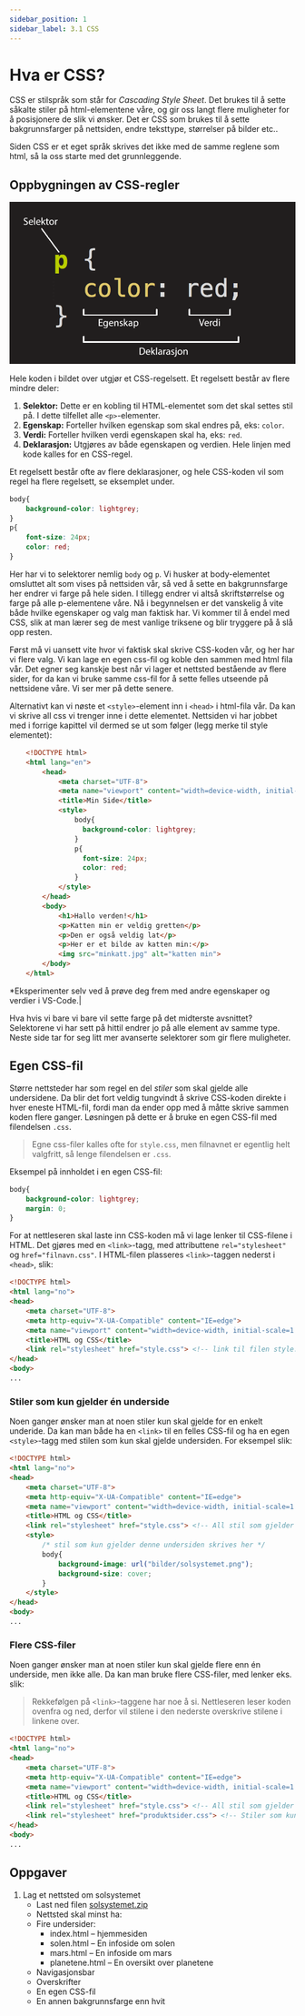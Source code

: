 ```yaml
---
sidebar_position: 1
sidebar_label: 3.1 CSS
---
```


# Hva er CSS?

CSS er stilspråk som står for *Cascading Style Sheet*. Det brukes til å sette såkalte stiler på html-elementene våre, og gir oss langt flere muligheter for å posisjonere de slik vi ønsker.
Det er CSS som brukes til å sette bakgrunnsfarger på nettsiden, endre teksttype, størrelser på bilder etc..

Siden CSS er et eget språk skrives det ikke med de samme reglene som html, så la oss starte med det grunnleggende.



## Oppbygningen av CSS-regler

![Et CSS-regelsett](./bilder/3_1%20-%20css/css-regel.png)
  
Hele koden i bildet over utgjør et CSS-regelsett.
Et regelsett består av flere mindre deler:  

1. **Selektor:** Dette er en kobling til HTML-elementet som det skal settes stil på. I dette tilfellet alle `<p>`-elementer.
2. **Egenskap:** Forteller hvilken egenskap som skal endres på, eks: `color`.
3. **Verdi:** Forteller hvilken verdi egenskapen skal ha, eks: `red`.
4. **Deklarasjon:** Utgjøres av både egenskapen og verdien. Hele linjen med kode kalles for en CSS-regel.


Et regelsett består ofte av flere deklarasjoner, og hele CSS-koden vil som regel ha flere regelsett, se eksemplet under.

```css
body{
    background-color: lightgrey;
}
p{
    font-size: 24px;
    color: red;
}
```

Her har vi to selektorer nemlig `body` og `p`. Vi husker at body-elementet omsluttet alt som vises på nettsiden vår, så ved å sette en bakgrunnsfarge her endrer vi farge på hele siden. I tillegg endrer vi altså skriftstørrelse og farge på alle p-elementene våre. Nå i begynnelsen er det vanskelig å vite både hvilke egenskaper og valg man faktisk har. Vi kommer til å endel med CSS, slik at man lærer seg de mest vanlige triksene og blir tryggere på å slå opp resten.

Først må vi uansett vite hvor vi faktisk skal skrive CSS-koden vår, og her har vi flere valg. Vi kan lage en egen css-fil og koble den sammen med html fila vår. Det egner seg kanskje best når vi lager et nettsted bestående av flere sider, for da kan vi bruke samme css-fil for å sette felles utseende på nettsidene våre. Vi ser mer på dette senere.

Alternativt kan vi nøste et `<style>`-element inn i  `<head>` i html-fila vår. Da kan vi skrive all css vi trenger inne i dette elementet. Nettsiden vi har jobbet med i forrige kapittel vil dermed se ut som følger (legg merke til style elementet):

```html
    <!DOCTYPE html>
    <html lang="en">
        <head>
            <meta charset="UTF-8">
            <meta name="viewport" content="width=device-width, initial-scale=1.0">
            <title>Min Side</title>
            <style>
                body{
                  background-color: lightgrey;
                }
                p{
                  font-size: 24px;
                  color: red;
                }
            </style>
        </head>
        <body>
            <h1>Hallo verden!</h1>
            <p>Katten min er veldig gretten</p>
            <p>Den er også veldig lat</p>
            <p>Her er et bilde av katten min:</p>
            <img src="minkatt.jpg" alt="katten min">
        </body>
    </html>
```
*Eksperimenter selv ved å prøve deg frem med andre egenskaper og verdier i VS-Code.|


Hva hvis vi bare vi bare vil sette farge på det midterste avsnittet? Selektorene vi har sett på hittil endrer jo på alle element av samme type. Neste side tar for seg litt mer avanserte selektorer som gir flere muligheter.

## Egen CSS-fil

Større nettsteder har som regel en del *stiler* som skal gjelde alle undersidene.
Da blir det fort veldig tungvindt å skrive CSS-koden direkte i hver eneste HTML-fil, fordi man da ender opp med å måtte skrive sammen koden flere ganger.
Løsningen på dette er å bruke en egen CSS-fil med filendelsen `.css`.

> Egne css-filer kalles ofte for `style.css`, men filnavnet er egentlig helt valgfritt, så lenge filendelsen er `.css`. 

Eksempel på innholdet i en egen CSS-fil:

```css
body{
    background-color: lightgrey;
    margin: 0;
}

```

For at nettleseren skal laste inn CSS-koden må vi lage lenker til CSS-filene i HTML.
Det gjøres med en `<link>`-tagg, med attributtene `rel="stylesheet"` og `href="filnavn.css"`.
I HTML-filen plasseres `<link>`-taggen nederst i `<head>`, slik:

```html
<!DOCTYPE html>
<html lang="no">
<head>
    <meta charset="UTF-8">
    <meta http-equiv="X-UA-Compatible" content="IE=edge">
    <meta name="viewport" content="width=device-width, initial-scale=1.0">
    <title>HTML og CSS</title>
    <link rel="stylesheet" href="style.css"> <!-- link til filen style.css som ligger i samme mappe som denne html-filen -->
</head>
<body>
...
```

### Stiler som kun gjelder én underside

Noen ganger ønsker man at noen stiler kun skal gjelde for en enkelt underide.
Da kan man både ha en `<link>` til en felles CSS-fil og ha en egen `<style>`-tagg med stilen som kun skal gjelde undersiden.
For eksempel slik:

```html
<!DOCTYPE html>
<html lang="no">
<head>
    <meta charset="UTF-8">
    <meta http-equiv="X-UA-Compatible" content="IE=edge">
    <meta name="viewport" content="width=device-width, initial-scale=1.0">
    <title>HTML og CSS</title>
    <link rel="stylesheet" href="style.css"> <!-- All stil som gjelder alle undersider skrives i style.css -->
    <style>
        /* stil som kun gjelder denne undersiden skrives her */
        body{
            background-image: url("bilder/solsystemet.png");
            background-size: cover;
        }
    </style>
</head>
<body>
...
```

### Flere CSS-filer

Noen ganger ønsker man at noen stiler kun skal gjelde flere enn én underside, men ikke alle.
Da kan man bruke flere CSS-filer, med lenker eks. slik:

> Rekkefølgen på `<link>`-taggene har noe å si. Nettleseren leser koden ovenfra og ned, derfor vil stilene i den nederste overskrive stilene i linkene over.

```html
<!DOCTYPE html>
<html lang="no">
<head>
    <meta charset="UTF-8">
    <meta http-equiv="X-UA-Compatible" content="IE=edge">
    <meta name="viewport" content="width=device-width, initial-scale=1.0">
    <title>HTML og CSS</title>
    <link rel="stylesheet" href="style.css"> <!-- All stil som gjelder alle undersider skrives i style.css -->
    <link rel="stylesheet" href="produktsider.css"> <!-- Stiler som kun skal gjelde noen få undersider skrives i en egen fil -->
</head>
<body>
...
```

## Oppgaver

1. Lag et nettsted om solsystemet
   - Last ned filen [solsystemet.zip](./solsystemet.zip)
   - Nettsted skal minst ha:
   - Fire undersider:
     - index.html – hjemmesiden
     - solen.html – En infoside om solen
     - mars.html – En infoside om mars
     - planetene.html – En oversikt over planetene
   - Navigasjonsbar
   - Overskrifter
   - En egen CSS-fil
   - En annen bakgrunnsfarge enn hvit

